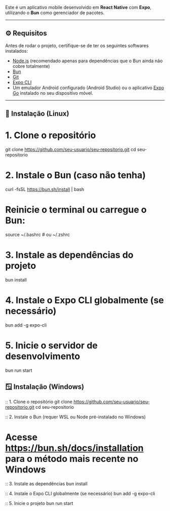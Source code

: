 Este é um aplicativo mobile desenvolvido em **React Native** com **Expo**, utilizando o **Bun** como gerenciador de pacotes.

---

## ⚙️ Requisitos

Antes de rodar o projeto, certifique-se de ter os seguintes softwares instalados:

- [Node.js](https://nodejs.org/) (recomendado apenas para dependências que o Bun ainda não cobre totalmente)
- [Bun](https://bun.sh/)
- [Git](https://git-scm.com/)
- [Expo CLI](https://docs.expo.dev/workflow/expo-cli/)
- Um emulador Android configurado (Android Studio) ou o aplicativo [Expo Go](https://expo.dev/client) instalado no seu dispositivo móvel.

---

## 🐧 Instalação (Linux)


# 1. Clone o repositório
git clone https://github.com/seu-usuario/seu-repositorio.git
cd seu-repositorio

# 2. Instale o Bun (caso não tenha)
curl -fsSL https://bun.sh/install | bash

# Reinicie o terminal ou carregue o Bun:
source ~/.bashrc  # ou ~/.zshrc

# 3. Instale as dependências do projeto
bun install

# 4. Instale o Expo CLI globalmente (se necessário)
bun add -g expo-cli

# 5. Inicie o servidor de desenvolvimento
bun run start



## 🪟 Instalação (Windows)

:: 1. Clone o repositório
git clone https://github.com/seu-usuario/seu-repositorio.git
cd seu-repositorio

:: 2. Instale o Bun (requer WSL ou Node pré-instalado no Windows)
# Acesse https://bun.sh/docs/installation para o método mais recente no Windows

:: 3. Instale as dependências
bun install

:: 4. Instale o Expo CLI globalmente (se necessário)
bun add -g expo-cli

:: 5. Inicie o projeto
bun run start

